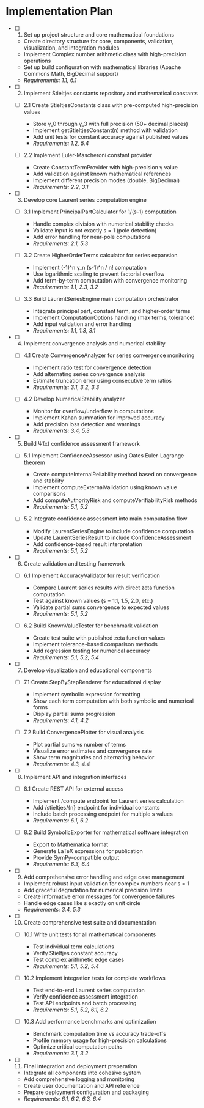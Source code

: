 # Implementation Plan

- [ ] 1. Set up project structure and core mathematical foundations
  - Create directory structure for core, components, validation, visualization, and integration modules
  - Implement Complex number arithmetic class with high-precision operations
  - Set up build configuration with mathematical libraries (Apache Commons Math, BigDecimal support)
  - _Requirements: 1.1, 6.1_

- [ ] 2. Implement Stieltjes constants repository and mathematical constants
  - [ ] 2.1 Create StieltjesConstants class with pre-computed high-precision values
    - Store γ_0 through γ_3 with full precision (50+ decimal places)
    - Implement getStieltjesConstant(n) method with validation
    - Add unit tests for constant accuracy against published values
    - _Requirements: 1.2, 5.4_

  - [ ] 2.2 Implement Euler-Mascheroni constant provider
    - Create ConstantTermProvider with high-precision γ value
    - Add validation against known mathematical references
    - Implement different precision modes (double, BigDecimal)
    - _Requirements: 2.2, 3.1_

- [ ] 3. Develop core Laurent series computation engine
  - [ ] 3.1 Implement PrincipalPartCalculator for 1/(s-1) computation
    - Handle complex division with numerical stability checks
    - Validate input is not exactly s = 1 (pole detection)
    - Add error handling for near-pole computations
    - _Requirements: 2.1, 5.3_

  - [ ] 3.2 Create HigherOrderTerms calculator for series expansion
    - Implement (-1)^n γ_n (s-1)^n / n! computation
    - Use logarithmic scaling to prevent factorial overflow
    - Add term-by-term computation with convergence monitoring
    - _Requirements: 1.1, 2.3, 3.2_

  - [ ] 3.3 Build LaurentSeriesEngine main computation orchestrator
    - Integrate principal part, constant term, and higher-order terms
    - Implement ComputationOptions handling (max terms, tolerance)
    - Add input validation and error handling
    - _Requirements: 1.1, 1.3, 3.1_

- [ ] 4. Implement convergence analysis and numerical stability
  - [ ] 4.1 Create ConvergenceAnalyzer for series convergence monitoring
    - Implement ratio test for convergence detection
    - Add alternating series convergence analysis
    - Estimate truncation error using consecutive term ratios
    - _Requirements: 3.1, 3.2, 3.3_

  - [ ] 4.2 Develop NumericalStability analyzer
    - Monitor for overflow/underflow in computations
    - Implement Kahan summation for improved accuracy
    - Add precision loss detection and warnings
    - _Requirements: 3.4, 5.3_

- [ ] 5. Build Ψ(x) confidence assessment framework
  - [ ] 5.1 Implement ConfidenceAssessor using Oates Euler-Lagrange theorem
    - Create computeInternalReliability method based on convergence and stability
    - Implement computeExternalValidation using known value comparisons
    - Add computeAuthorityRisk and computeVerifiabilityRisk methods
    - _Requirements: 5.1, 5.2_

  - [ ] 5.2 Integrate confidence assessment into main computation flow
    - Modify LaurentSeriesEngine to include confidence computation
    - Update LaurentSeriesResult to include ConfidenceAssessment
    - Add confidence-based result interpretation
    - _Requirements: 5.1, 5.2_

- [ ] 6. Create validation and testing framework
  - [ ] 6.1 Implement AccuracyValidator for result verification
    - Compare Laurent series results with direct zeta function computation
    - Test against known values (s = 1.1, 1.5, 2.0, etc.)
    - Validate partial sums convergence to expected values
    - _Requirements: 5.1, 5.2_

  - [ ] 6.2 Build KnownValueTester for benchmark validation
    - Create test suite with published zeta function values
    - Implement tolerance-based comparison methods
    - Add regression testing for numerical accuracy
    - _Requirements: 5.1, 5.2, 5.4_

- [ ] 7. Develop visualization and educational components
  - [ ] 7.1 Create StepByStepRenderer for educational display
    - Implement symbolic expression formatting
    - Show each term computation with both symbolic and numerical forms
    - Display partial sums progression
    - _Requirements: 4.1, 4.2_

  - [ ] 7.2 Build ConvergencePlotter for visual analysis
    - Plot partial sums vs number of terms
    - Visualize error estimates and convergence rate
    - Show term magnitudes and alternating behavior
    - _Requirements: 4.3, 4.4_

- [ ] 8. Implement API and integration interfaces
  - [ ] 8.1 Create REST API for external access
    - Implement /compute endpoint for Laurent series calculation
    - Add /stieltjes/{n} endpoint for individual constants
    - Include batch processing endpoint for multiple s values
    - _Requirements: 6.1, 6.2_

  - [ ] 8.2 Build SymbolicExporter for mathematical software integration
    - Export to Mathematica format
    - Generate LaTeX expressions for publication
    - Provide SymPy-compatible output
    - _Requirements: 6.3, 6.4_

- [ ] 9. Add comprehensive error handling and edge case management
  - Implement robust input validation for complex numbers near s = 1
  - Add graceful degradation for numerical precision limits
  - Create informative error messages for convergence failures
  - Handle edge cases like s exactly on unit circle
  - _Requirements: 3.4, 5.3_

- [ ] 10. Create comprehensive test suite and documentation
  - [ ] 10.1 Write unit tests for all mathematical components
    - Test individual term calculations
    - Verify Stieltjes constant accuracy
    - Test complex arithmetic edge cases
    - _Requirements: 5.1, 5.2, 5.4_

  - [ ] 10.2 Implement integration tests for complete workflows
    - Test end-to-end Laurent series computation
    - Verify confidence assessment integration
    - Test API endpoints and batch processing
    - _Requirements: 5.1, 5.2, 6.1, 6.2_

  - [ ] 10.3 Add performance benchmarks and optimization
    - Benchmark computation time vs accuracy trade-offs
    - Profile memory usage for high-precision calculations
    - Optimize critical computation paths
    - _Requirements: 3.1, 3.2_

- [ ] 11. Final integration and deployment preparation
  - Integrate all components into cohesive system
  - Add comprehensive logging and monitoring
  - Create user documentation and API reference
  - Prepare deployment configuration and packaging
  - _Requirements: 6.1, 6.2, 6.3, 6.4_